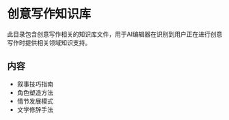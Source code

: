 # 创意写作知识库

此目录包含创意写作相关的知识库文件，用于AI编辑器在识别到用户正在进行创意写作时提供相关领域知识支持。

## 内容

- 叙事技巧指南
- 角色塑造方法
- 情节发展模式
- 文学修辞手法